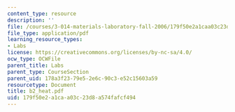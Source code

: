 ```yaml
---
content_type: resource
description: ''
file: /courses/3-014-materials-laboratory-fall-2006/179f50e2a1caa03c23d8a574fafcf494_b2_heat.pdf
file_type: application/pdf
learning_resource_types:
- Labs
license: https://creativecommons.org/licenses/by-nc-sa/4.0/
ocw_type: OCWFile
parent_title: Labs
parent_type: CourseSection
parent_uid: 178a3f23-79e5-2e6c-90c3-e52c15603a59
resourcetype: Document
title: b2_heat.pdf
uid: 179f50e2-a1ca-a03c-23d8-a574fafcf494
---
```

